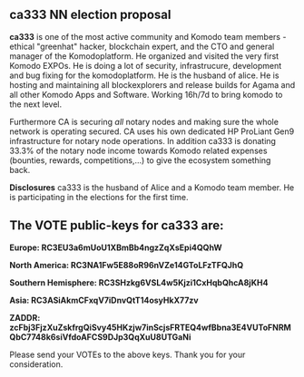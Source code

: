 ## ca333 NN election proposal

**ca333** is one of the most active community and Komodo team members - ethical "greenhat" hacker, blockchain expert, and the CTO and general manager of the Komodoplatform. He organized and visited the very first Komodo EXPOs. He is doing a lot of security, infrastrucure, development and bug fixing for the komodoplatform. He is the husband of alice. He is hosting and maintaining all blockexplorers and release builds for Agama and all other Komodo Apps and Software. Working 16h/7d to bring komodo to the next level. 

Furthermore CA is securing *all* notary nodes and making sure the whole network is operating secured. CA uses his own dedicated HP ProLiant Gen9 infrastructure for notary node operations. In addition ca333 is donating 33.3% of the notary node income towards Komodo related expenses (bounties, rewards, competitions,...) to give the ecosystem something back. 

**Disclosures**
ca333 is the husband of Alice and a Komodo team member. He is participating in the elections for the first time.


## The VOTE public-keys for ca333 are: 

**Europe: RC3EU3a6mUoU1XBmBb4ngzZqXsEpi4QQhW**

**North America: RC3NA1Fw5E88oR96nVZe14GToLFzTFQJhQ**

**Southern Hemisphere: RC3SHzkg6VSL4w5Kjzi1CxHqbQhcA8jKH4**

**Asia: RC3ASiAkmCFxqV7iDnvQtT14osyHkX77zv**

**ZADDR: zcFbj3FjzXuZskfrgQiSvy45HKzjw7inScjsFRTEQ4wfBbna3E4VUToFNRMQbC7748k6siVfdoAFCS9DJp3QqXuU8UTGaNi**

Please send your VOTEs to the above keys.
Thank you for your consideration.

